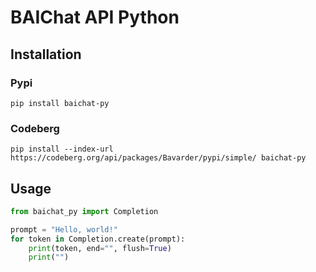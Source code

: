 # BAIChat API Python

## Installation

### Pypi

``` shell
pip install baichat-py
```

### Codeberg

``` shell
pip install --index-url https://codeberg.org/api/packages/Bavarder/pypi/simple/ baichat-py
```

## Usage

``` python 
from baichat_py import Completion

prompt = "Hello, world!"
for token in Completion.create(prompt):
    print(token, end="", flush=True)
    print("")
```